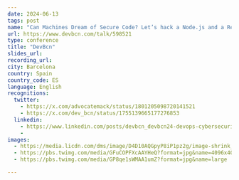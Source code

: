```yaml
---
date: 2024-06-13
tags: post
name: "Can Machines Dream of Secure Code? Let’s hack a Node.js and a React app"
url: https://www.devbcn.com/talk/598521
type: conference
title: "DevBcn"
slides_url:
recording_url: 
city: Barcelona
country: Spain
country_code: ES
language: English
recognitions:
  twitter:
    - https://x.com/advocatemack/status/1801205098720141521
    - https://x.com/dev_bcn/status/1755139665177276853
  linkedin:
    - https://www.linkedin.com/posts/devbcn_devbcn24-devops-cybersecurity-activity-7160905318099496960-9HhO?utm_source=share&utm_medium=member_desktop
    - 
images:
  - https://media.licdn.com/dms/image/D4D10AQGpyP8iP1pz2g/image-shrink_1280/0/1707292846095?e=1707944400&v=beta&t=LYhvT4qOpnMwqSe57dFzY4I1kY5SKJzLAlo-FyI93GY
  - https://pbs.twimg.com/media/GFuCOPFXcAAYHeQ?format=jpg&name=4096x4096
  - https://pbs.twimg.com/media/GP8qe1sWMAA1umZ?format=jpg&name=large

---
```


